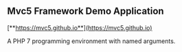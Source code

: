 ## Mvc5 Framework Demo Application
[**https://mvc5.github.io**](https://mvc5.github.io)

A PHP 7 programming environment with named arguments.  
